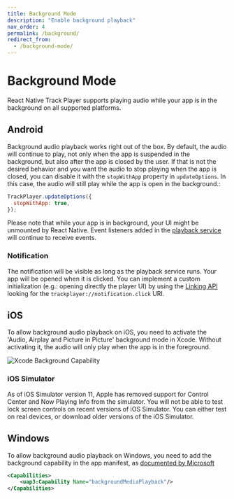 ```yaml
---
title: Background Mode
description: "Enable background playback"
nav_order: 4
permalink: /background/
redirect_from:
  - /background-mode/
---
```


# Background Mode

React Native Track Player supports playing audio while your app is in the background on all supported platforms.

## Android

Background audio playback works right out of the box. By default, the audio will continue to play, not only when the app is suspended in the background, but also after the app is closed by the user. If that is not the desired behavior and you want the audio to stop playing when the app is closed, you can disable it with the `stopWithApp` property in `updateOptions`. In this case, the audio will still play while the app is open in the background.:

```js
TrackPlayer.updateOptions({
  stopWithApp: true,
});
```

Please note that while your app is in background, your UI might be unmounted by React Native. Event listeners added in the [playback service](https://react-native-kit.github.io/react-native-track-player/api/#playback-service) will continue to receive events.

### Notification

The notification will be visible as long as the playback service runs. Your app will be opened when it is clicked. You can implement a custom initialization (e.g.: opening directly the player UI) by using the [Linking API](https://facebook.github.io/react-native/docs/linking) looking for the `trackplayer://notification.click` URI.

## iOS

To allow background audio playback on iOS, you need to activate the 'Audio, Airplay and Picture in Picture' background mode in Xcode. Without activating it, the audio will only play when the app is in the foreground.

![Xcode Background Capability](https://developer.apple.com/library/content/documentation/Audio/Conceptual/AudioSessionProgrammingGuide/Art/background_modes_2x.png)

### iOS Simulator

As of iOS Simulator version 11, Apple has removed support for Control Center and Now Playing Info from the simulator. You will not be able to test lock screen controls on recent versions of iOS Simulator. You can either test on real devices, or download older versions of the iOS Simulator.

## Windows

To allow background audio playback on Windows, you need to add the background capability in the app manifest, as [documented by Microsoft](https://docs.microsoft.com/windows/uwp/audio-video-camera/background-audio#background-media-playback-manifest-capability)

```xml
<Capabilities>
    <uap3:Capability Name="backgroundMediaPlayback"/>
</Capabilities>
```
